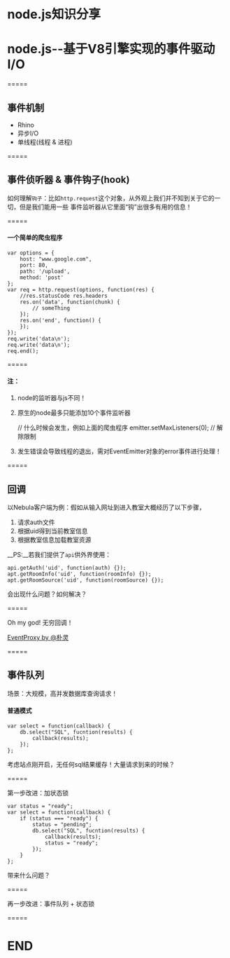 node.js知识分享
=====

# node.js--基于V8引擎实现的事件驱动I/O

=====

## 事件机制

- Rhino
- 异步I/O
- 单线程(线程 & 进程)

=====

## 事件侦听器 & 事件钩子(hook)

如何理解`钩子`：比如`http.request`这个对象，从外观上我们并不知到关于它的一切，但是我们能用一些
事件监听器从它里面“钩”出很多有用的信息！

=====

#### 一个简单的爬虫程序

    var options = {
        host: "www.google.com",
        port: 80,
        path: '/upload',
        method: 'post'
    };
    var req = http.request(options, function(res) {
        //res.statusCode res.headers
        res.on('data', function(chunk) {
            // someThing
        });
        res.on('end', function() {
        });
    });
    req.write('data\n');
    req.write('data\n');
    req.end();

=====

#### 注：
    
1. node的监听器与js不同！
2. 原生的node最多只能添加10个事件监听器

    // 什么时候会发生，例如上面的爬虫程序
    emitter.setMaxListeners(0); // 解除限制

3. 发生错误会导致线程的退出，需对EventEmitter对象的error事件进行处理！

=====

## 回调

以Nebula客户端为例：假如从输入网址到进入教室大概经历了以下步骤，

1. 请求auth文件
2. 根据uid得到当前教室信息
3. 根据教室信息加载教室资源

__PS:__若我们提供了`api`供外界使用：

    api.getAuth('uid', function(auth) {});
    apt.getRoomInfo('uid', function(roomInfo) {});
    apt.getRoomSource('uid', function(roomSource) {});

会出现什么问题？如何解决？

=====

Oh my god! 无穷回调！

[EventProxy by @朴灵](http://weibo.com/shyvo)

=====

## 事件队列

场景：大规模，高并发数据库查询请求！

#### 普通模式

    var select = function(callback) {
        db.select("SQL", fucntion(results) {
            callback(results);
        });
    };

考虑站点刚开启，无任何sql结果缓存！大量请求到来的时候？

=====

第一步改进：加状态锁

    var status = "ready";
    var select = function(callback) {
        if (status === "ready") {
            status = "pending";
            db.select("SQL", fucntion(results) {
                callback(results);
                status = "ready";
            });
        }
    };

带来什么问题？

=====

再一步改进：事件队列 + 状态锁

=====

# END

